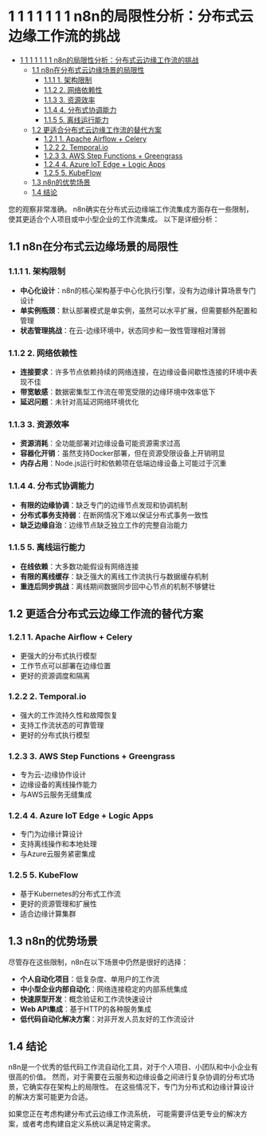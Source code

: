 # 1 1 1 1 1 1 1 n8n的局限性分析：分布式云边缘工作流的挑战

<!-- TOC START -->
- [1 1 1 1 1 1 1 n8n的局限性分析：分布式云边缘工作流的挑战](#1-1-1-1-1-1-1-n8n的局限性分析：分布式云边缘工作流的挑战)
  - [1.1 n8n在分布式云边缘场景的局限性](#n8n在分布式云边缘场景的局限性)
    - [1.1.1 1. 架构限制](#1-架构限制)
    - [1.1.2 2. 网络依赖性](#2-网络依赖性)
    - [1.1.3 3. 资源效率](#3-资源效率)
    - [1.1.4 4. 分布式协调能力](#4-分布式协调能力)
    - [1.1.5 5. 离线运行能力](#5-离线运行能力)
  - [1.2 更适合分布式云边缘工作流的替代方案](#更适合分布式云边缘工作流的替代方案)
    - [1.2.1 1. Apache Airflow + Celery](#1-apache-airflow-+-celery)
    - [1.2.2 2. Temporal.io](#2-temporalio)
    - [1.2.3 3. AWS Step Functions + Greengrass](#3-aws-step-functions-+-greengrass)
    - [1.2.4 4. Azure IoT Edge + Logic Apps](#4-azure-iot-edge-+-logic-apps)
    - [1.2.5 5. KubeFlow](#5-kubeflow)
  - [1.3 n8n的优势场景](#n8n的优势场景)
  - [1.4 结论](#结论)
<!-- TOC END -->

您的观察非常准确。
n8n确实在分布式云边缘端工作流集成方面存在一些限制，
使其更适合个人项目或中小型企业的工作流集成。
以下是详细分析：

## 1.1 n8n在分布式云边缘场景的局限性

### 1.1.1 1. 架构限制

- **中心化设计**：n8n的核心架构基于中心化执行引擎，没有为边缘计算场景专门设计
- **单实例瓶颈**：默认部署模式是单实例，虽然可以水平扩展，但需要额外配置和管理
- **状态管理挑战**：在云-边缘环境中，状态同步和一致性管理相对薄弱

### 1.1.2 2. 网络依赖性

- **连接要求**：许多节点依赖持续的网络连接，在边缘设备间歇性连接的环境中表现不佳
- **带宽敏感**：数据密集型工作流在带宽受限的边缘环境中效率低下
- **延迟问题**：未针对高延迟网络环境优化

### 1.1.3 3. 资源效率

- **资源消耗**：全功能部署对边缘设备可能资源需求过高
- **容器化开销**：虽然支持Docker部署，但在资源受限设备上开销明显
- **内存占用**：Node.js运行时和依赖项在低端边缘设备上可能过于沉重

### 1.1.4 4. 分布式协调能力

- **有限的边缘协调**：缺乏专门的边缘节点发现和协调机制
- **分布式事务支持弱**：在断网情况下难以保证分布式事务一致性
- **缺乏边缘自治**：边缘节点缺乏独立工作的完整自治能力

### 1.1.5 5. 离线运行能力

- **在线依赖**：大多数功能假设有网络连接
- **有限的离线缓存**：缺乏强大的离线工作流执行与数据缓存机制
- **重连后同步挑战**：离线期间数据同步回中心节点的机制不够健壮

## 1.2 更适合分布式云边缘工作流的替代方案

### 1.2.1 1. Apache Airflow + Celery

- 更强大的分布式执行模型
- 工作节点可以部署在边缘位置
- 更好的资源调度和隔离

### 1.2.2 2. Temporal.io

- 强大的工作流持久性和故障恢复
- 支持工作流状态的可靠管理
- 更好的分布式执行模型

### 1.2.3 3. AWS Step Functions + Greengrass

- 专为云-边缘协作设计
- 边缘设备的离线操作能力
- 与AWS云服务无缝集成

### 1.2.4 4. Azure IoT Edge + Logic Apps

- 专门为边缘计算设计
- 支持离线操作和本地处理
- 与Azure云服务紧密集成

### 1.2.5 5. KubeFlow

- 基于Kubernetes的分布式工作流
- 更好的资源管理和扩展性
- 适合边缘计算集群

## 1.3 n8n的优势场景

尽管存在这些限制，n8n在以下场景中仍然是很好的选择：

- **个人自动化项目**：低复杂度、单用户的工作流
- **中小型企业内部自动化**：网络连接稳定的内部系统集成
- **快速原型开发**：概念验证和工作流快速设计
- **Web API集成**：基于HTTP的各种服务集成
- **低代码自动化解决方案**：对非开发人员友好的工作流设计

## 1.4 结论

n8n是一个优秀的低代码工作流自动化工具，对于个人项目、小团队和中小企业有很高的价值。
然而，对于需要在云服务和边缘设备之间进行复杂协调的分布式场景，它确实存在架构上的局限性。
在这些情况下，专门为分布式和边缘计算设计的解决方案可能更为合适。

如果您正在考虑构建分布式云边缘工作流系统，
可能需要评估更专业的解决方案，或者考虑构建自定义系统以满足特定需求。
